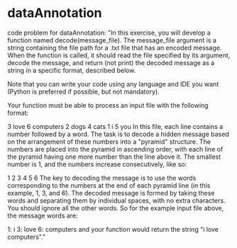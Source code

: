 # dataAnnotation
code problem for dataAnnotation:
"In this exercise, you will develop a function named decode(message_file). The message_file argument is a string containing the file path for a .txt file that has an encoded message. When the function is called, it should read the file specified by its argument, decode the message, and return (not print) the decoded message as a string in a specific format, described below.

Note that you can write your code using any language and IDE you want (Python is preferred if possible, but not mandatory).

Your function must be able to process an input file with the following format:

3 love
6 computers
2 dogs
4 cats
1 i
5 you
In this file, each line contains a number followed by a word. The task is to decode a hidden message based on the arrangement of these numbers into a "pyramid" structure. The numbers are placed into the pyramid in ascending order, with each line of the pyramid having one more number than the line above it. The smallest number is 1, and the numbers increase consecutively, like so:

  1
 2 3
4 5 6
The key to decoding the message is to use the words corresponding to the numbers at the end of each pyramid line (in this example, 1, 3, and 6). The decoded message is formed by taking these words and separating them by individual spaces, with no extra characters. You should ignore all the other words. So for the example input file above, the message words are:

1: i
3: love
6: computers
and your function would return the string "i love computers"."
